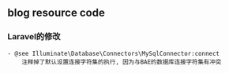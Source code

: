 ## blog resource code

### Laravel的修改
    - @see Illuminate\Database\Connectors\MySqlConnector:connect
        注释掉了默认设置连接字符集的执行, 因为与BAE的数据库连接字符集有冲突
